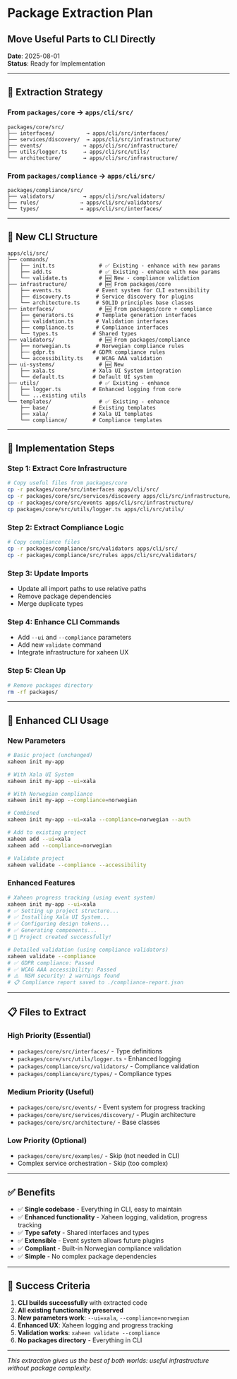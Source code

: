# Package Extraction Plan
## Move Useful Parts to CLI Directly

**Date**: 2025-08-01  
**Status**: Ready for Implementation

---

## 🎯 **Extraction Strategy**

### **From `packages/core` → `apps/cli/src/`**
```
packages/core/src/
├── interfaces/          → apps/cli/src/interfaces/
├── services/discovery/  → apps/cli/src/infrastructure/
├── events/             → apps/cli/src/infrastructure/
├── utils/logger.ts     → apps/cli/src/utils/
└── architecture/       → apps/cli/src/infrastructure/
```

### **From `packages/compliance` → `apps/cli/src/`**
```
packages/compliance/src/
├── validators/         → apps/cli/src/validators/
├── rules/             → apps/cli/src/validators/
└── types/             → apps/cli/src/interfaces/
```

---

## 📁 **New CLI Structure**

```
apps/cli/src/
├── commands/
│   ├── init.ts              # ✅ Existing - enhance with new params
│   ├── add.ts               # ✅ Existing - enhance with new params
│   └── validate.ts          # 🆕 New - compliance validation
├── infrastructure/          # 🆕 From packages/core
│   ├── events.ts           # Event system for CLI extensibility
│   ├── discovery.ts        # Service discovery for plugins
│   └── architecture.ts     # SOLID principles base classes
├── interfaces/              # 🆕 From packages/core + compliance
│   ├── generators.ts       # Template generation interfaces
│   ├── validation.ts       # Validation interfaces
│   ├── compliance.ts       # Compliance interfaces
│   └── types.ts           # Shared types
├── validators/              # 🆕 From packages/compliance
│   ├── norwegian.ts        # Norwegian compliance rules
│   ├── gdpr.ts            # GDPR compliance rules
│   └── accessibility.ts    # WCAG AAA validation
├── ui-systems/              # 🆕 New
│   ├── xala.ts            # Xala UI System integration
│   └── default.ts         # Default UI system
├── utils/                   # ✅ Existing - enhance
│   ├── logger.ts          # Enhanced logging from core
│   └── ...existing utils
└── templates/               # ✅ Existing - enhance
    ├── base/              # Existing templates
    ├── xala/              # Xala UI templates
    └── compliance/        # Compliance templates
```

---

## 🔧 **Implementation Steps**

### **Step 1: Extract Core Infrastructure**
```bash
# Copy useful files from packages/core
cp -r packages/core/src/interfaces apps/cli/src/
cp -r packages/core/src/services/discovery apps/cli/src/infrastructure/
cp -r packages/core/src/events apps/cli/src/infrastructure/
cp packages/core/src/utils/logger.ts apps/cli/src/utils/
```

### **Step 2: Extract Compliance Logic**
```bash
# Copy compliance files
cp -r packages/compliance/src/validators apps/cli/src/
cp -r packages/compliance/src/rules apps/cli/src/validators/
```

### **Step 3: Update Imports**
- Update all import paths to use relative paths
- Remove package dependencies
- Merge duplicate types

### **Step 4: Enhance CLI Commands**
- Add `--ui` and `--compliance` parameters
- Add new `validate` command
- Integrate infrastructure for xaheen UX

### **Step 5: Clean Up**
```bash
# Remove packages directory
rm -rf packages/
```

---

## 🚀 **Enhanced CLI Usage**

### **New Parameters**
```bash
# Basic project (unchanged)
xaheen init my-app

# With Xala UI System
xaheen init my-app --ui=xala

# With Norwegian compliance
xaheen init my-app --compliance=norwegian

# Combined
xaheen init my-app --ui=xala --compliance=norwegian --auth

# Add to existing project
xaheen add --ui=xala
xaheen add --compliance=norwegian

# Validate project
xaheen validate --compliance --accessibility
```

### **Enhanced Features**
```bash
# Xaheen progress tracking (using event system)
xaheen init my-app --ui=xala
# ✅ Setting up project structure...
# ✅ Installing Xala UI System...
# ✅ Configuring design tokens...
# ✅ Generating components...
# 🎉 Project created successfully!

# Detailed validation (using compliance validators)
xaheen validate --compliance
# ✅ GDPR compliance: Passed
# ✅ WCAG AAA accessibility: Passed
# ⚠️  NSM security: 2 warnings found
# 📋 Compliance report saved to ./compliance-report.json
```

---

## 📋 **Files to Extract**

### **High Priority (Essential)**
- `packages/core/src/interfaces/` - Type definitions
- `packages/core/src/utils/logger.ts` - Enhanced logging
- `packages/compliance/src/validators/` - Compliance validation
- `packages/compliance/src/types/` - Compliance types

### **Medium Priority (Useful)**
- `packages/core/src/events/` - Event system for progress tracking
- `packages/core/src/services/discovery/` - Plugin architecture
- `packages/core/src/architecture/` - Base classes

### **Low Priority (Optional)**
- `packages/core/src/examples/` - Skip (not needed in CLI)
- Complex service orchestration - Skip (too complex)

---

## ✅ **Benefits**

- ✅ **Single codebase** - Everything in CLI, easy to maintain
- ✅ **Enhanced functionality** - Xaheen logging, validation, progress tracking
- ✅ **Type safety** - Shared interfaces and types
- ✅ **Extensible** - Event system allows future plugins
- ✅ **Compliant** - Built-in Norwegian compliance validation
- ✅ **Simple** - No complex package dependencies

---

## 🎯 **Success Criteria**

1. **CLI builds successfully** with extracted code
2. **All existing functionality preserved** 
3. **New parameters work**: `--ui=xala`, `--compliance=norwegian`
4. **Enhanced UX**: Xaheen logging and progress tracking
5. **Validation works**: `xaheen validate --compliance`
6. **No packages directory** - Everything in CLI

---

*This extraction gives us the best of both worlds: useful infrastructure without package complexity.*
